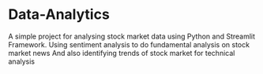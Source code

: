 # Data-Analytics

A simple project for analysing stock market data using Python and Streamlit Framework.
Using sentiment analysis to do fundamental analysis on stock market news
And also identifying trends of stock market for technical analysis
